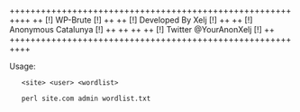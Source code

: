 


++++++++++++++++++++++++++++++++++++++++++++++++++++++++++
++            [!]      WP-Brute       [!]               ++
++            [!] Developed By Xelj   [!]               ++
++            [!] Anonymous Catalunya [!]               ++
++                                                      ++
++           [!] Twitter @YourAnonXelj [!]              ++
++++++++++++++++++++++++++++++++++++++++++++++++++++++++++
















Usage: 
       
       <site> <user> <wordlist>

       perl site.com admin wordlist.txt
